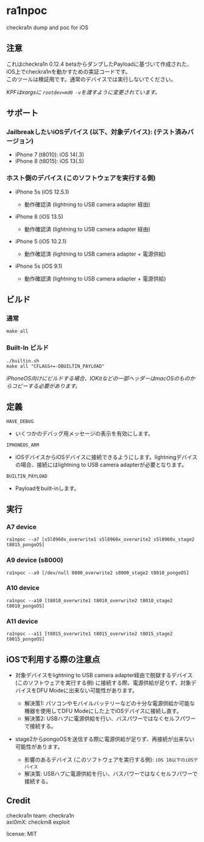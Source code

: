 # ra1npoc  
checkra1n dump and poc for iOS  

## 注意  
これはcheckra1n 0.12.4 betaからダンプしたPayloadに基づいて作成された、iOS上でcheckra1nを動かすための実証コードです。  
このツールは検証用です。通常のデバイスでは実行しないでください。  

*KPFはxargsに `rootdev=md0 -v`を渡すように変更されています。*    


## サポート  
### JailbreakしたいiOSデバイス (以下、対象デバイス): (テスト済みバージョン)  
- iPhone 7 (t8010): iOS 14(.3)  
- iPhone 8 (t8015): iOS 13(.5)  


### ホスト側のデバイス (このソフトウェアを実行する側)  
- iPhone 5s (iOS 12.5.1)  
    - 動作確認済 (lightning to USB camera adapter 経由)  

- iPhone 8 (iOS 13.5)  
    - 動作確認済 (lightning to USB camera adapter 経由)  

- iPhone 5 (iOS 10.2.1)  
    - 動作確認済 (lightning to USB camera adapter + 電源供給)  

- iPhone 5s (iOS 9.1)  
    - 動作確認済 (lightning to USB camera adapter + 電源供給)  


## ビルド  
### 通常  
```
make all
```

### Built-In ビルド  
```
./builtin.sh
make all "CFLAGS+=-DBUILTIN_PAYLOAD"
```

*iPhoneOS向けにビルドする場合、IOKitなどの一部ヘッダーはmacOSのものからコピーする必要があります。*  


## 定義  
`HAVE_DEBUG`  
- いくつかのデバッグ用メッセージの表示を有効にします。  

`IPHONEOS_ARM`  
- iOSデバイスからiOSデバイスに接続できるようにします。lightningデバイスの場合、接続にはlightning to USB camera adapterが必要となります。  

`BUILTIN_PAYLOAD`   
- Payloadをbuilt-inします。

## 実行  
### A7 device  
```
ra1npoc --a7 [s5l8960x_overwrite1 s5l8960x_overwrite2 s5l8960x_stage2 t8015_pongoOS]  
```

### A9 device (s8000)  
```
ra1npoc --a9 [/dev/null 8000_overwrite2 s8000_stage2 t8010_pongoOS]  
```

### A10 device  
```
ra1npoc --a10 [t8010_overwrite1 t8010_overwrite2 t8010_stage2 t8010_pongoOS]  
```

### A11 device  
```
ra1npoc --a11 [t8015_overwrite1 t8015_overwrite2 t8015_stage2 t8015_pongoOS]  
```


## iOSで利用する際の注意点   
- 対象デバイスをlightning to USB camera adapter経由で脱獄するデバイス (このソフトウェアを実行する側) に接続する際、電源供給が足りず、対象デバイスをDFU Modeに出来ない可能性があります。  
    - 解決策1: パソコンやモバイルバッテリーなどの十分な電源供給か可能な機器を使用してDFU Modeにした上でiOSデバイスに接続し直す。  
    - 解決策2: USBハブに電源供給を行い、バスパワーではなくセルフパワーで接続する。  

- stage2からpongoOSを送信する際に電源供給が足りず、再接続が出来ない可能性があります。  
    - 影響のあるデバイス (このソフトウェアを実行する側): `iOS 10以下のiOSデバイス`  
    - 解決策: USBハブに電源供給を行い、バスパワーではなくセルフパワーで接続する。  

## Credit  
checkra1n team: checkra1n  
axi0mX: checkm8 exploit  

license: MIT  
